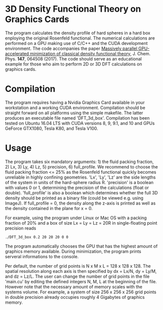 # 3D Density Functional Theory on Graphics Cards
The program calculates the density profile of hard spheres in a hard box enploying the original Rosenfeld functional. The numerical calculations are performed on a GPU making use of C/C++ and the CUDA development environment. The code accompanies the paper [Massively parallel GPU-accelerated minimization of classical density functional theory](https://aip.scitation.org/doi/full/10.1063/1.4997636), J. Chem. Phys. **147**, 064508 (2017). 
The code should serve as an educational example for those who aim to perform 2D or 3D DFT calculations on graphics cards. 

# Compilation
The program requires having a Nvidia Graphics Card available in your workstation and a working CUDA environment. Compilation should be straight forward on all platforms using the simple makefile. The latter produces an executable file named 'DFT_3d_box'.
Compilation has been tested on Ubuntu 16.04 LTS with CUDA versions 8, 9, 9.1, and 10 and GPUs GeForce GTX1080, Tesla K80, and Tesla V100.   

# Usage
The program takes six mandatory arguments: 1) the fluid packing fraction, 2) Lx, 3) Ly, 4) Lz, 5) precision, 6) full_profile.
We recommend to choose the fluid packing fraction <= 25% as the Rosenfeld functional quickly becomes unreliable in highly confining geometries. 'Lx', 'Ly', 'Lz' are the side lengths of the system in units of the hard-sphere radius R. 'precision' is a boolean with values 0 or 1, determining the precision of the calculations (float or double). 'full_profile' is also a boolean which determines whether the full 3D density should be printed as a binary file (could be viewed e.g. using ImageJ). If full_profile = 0, the density along the z-axis is printed as well as the density contained in the plane for x = 0. 

For example, using the program under Linux or Mac OS with a packing fraction of 20% and a box of size Lx = Ly = Lz = 20R in single-floating point precision reads

`./DFT_3d_box 0.2 20 20 20 0 0`

The program automatically chooses the GPU that has the highest amount of graphics memory available. During minimization, the program prints serveral informations to the console. 

Per default, the number of grid points is N x M x L = 128 x 128 x 128. The spatial resolution along each axis is then specified by dx = Lx/N, dy = Ly/M, and dz = Lz/L. The user can change the number of grid points in the file 'main.cu' by editing the defined integers N, M, L at the beginning of the file. However note that the necessary amount of memory scales with the systems volume. For example, a system of size 256 x 256 x 256 grid points in double precision already occupies roughly 4 Gigabytes of graphics memory. 





